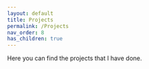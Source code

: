 ```yaml
---
layout: default
title: Projects
permalink: /Projects
nav_order: 8
has_children: true
---
```


Here you can find the projects that I have done.